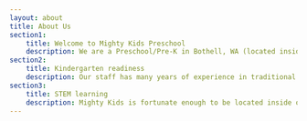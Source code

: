```yaml
---
layout: about
title: About Us
section1:
    title: Welcome to Mighty Kids Preschool
    description: We are a Preschool/Pre-K in Bothell, WA (located inside of the new Mighty Coders facility) offering traditional Kindergarten readiness academics, play based learning and a leg up in STEM education. STEM stands for Science, Technology, Engineering and Mathematics. STEM learning in children breeds curiousity, prepares kids for today's technology in Elementary school and fosters creativity, but they'll just know they're having fun!
section2:
    title: Kindergarten readiness
    description: Our staff has many years of experience in traditional preschool classrooms as well as formal training in Early Childhood Education. Your child will be beginning to commit letters, numbers, sounds, shapes and colors to memory. Once they are ready, we also look forward to helping your child begin to open up their imagination to the world of reading! Subjects such as art, social studies, history, music and of course play (a child’s first form of education and peer relationship building) will be integrated regularly. Your child will go to Kindergarten already knowing what is expected of them in a classroom setting structurally, educationally and socially. 
section3:
    title: STEM learning
    description: Mighty Kids is fortunate enough to be located inside of the Mighty Coders franchise facility off of Bothell Everett Highway in Bothell, WA. We have full access to an entire library of laptops, tablets, kids’ STEM software and hands-on STEM activities. Our staff also has experience in bringing these fields of study off the screen and into the classroom with science experiments, engineering projects and hands-on mathematic manipulatives and tools. Play time will also include toys and games that can help build pathways needed in a child’s brain to help them learn STEM concepts more easily later in life,but they will just know they’re having fun! 
---
```

